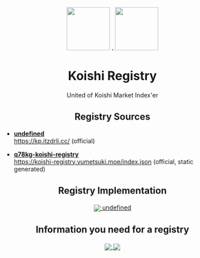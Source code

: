 <div align="center">
  <img width="100px" src="https://koishi.chat/logo.png"/>
  <b> . </b>
  <img width="100px" src="https://static-production.npmjs.com/f1786e9b7cba9753ca7b9c40e8b98f67.png"/>
</div>
<h1 align="center">Koishi Registry</h1>
<p align="center">United of Koishi Market Index'er</p>

<h2 align="center">
  Registry Sources
</h2>

- **[undefined]()**  
  https://kp.itzdrli.cc/ (official)

- **[q78kg-koishi-registry](https://github.com/koishi-registry/q78kg-koishi-registry)**  
  https://koishi-registry.yumetsuki.moe/index.json (official, static generated)

<h2 align="center">
  Registry Implementation
</h2>

<div align="center">
<a href="https://github.com/Hoshino-Yumetsuki/koishi-registry/">
  <img align="center" src="https://readme-status.cyans.me/api/pin/?username=koishi-registry&repo=q78kg-koishi-registry&theme=dracula" />
</a>

<a href="https://github.com/koishi-registry/cyan-koishi-registry/">
  undefined
</a>
</div>

<h2 align="center">
  Information you need for a registry
</h2>

<div align="center">
<a href="https://github.com/koishi-registry/categories/">
  <img align="center" src="https://readme-status.cyans.me/api/pin/?username=koishi-registry&repo=categories&theme=dracula" />
</a>

<a href="https://github.com/koishi-registry/insecures/">
<img align="center" src="https://readme-status.cyans.me/api/pin/?username=koishi-registry&repo=insecures&theme=dracula" />
</a>
</div>

